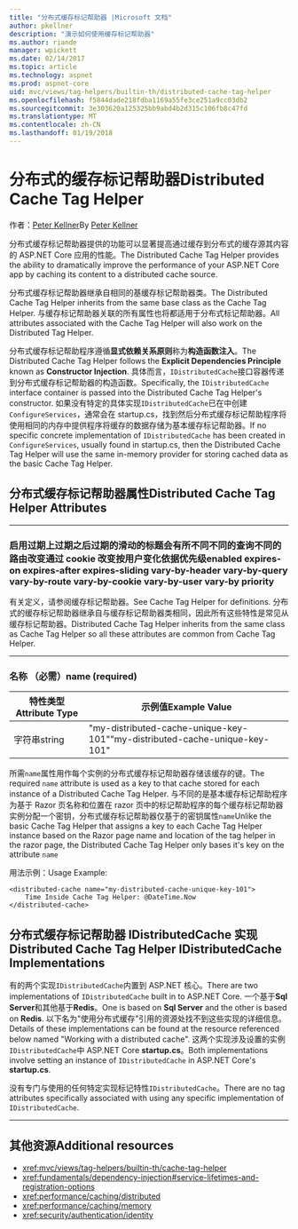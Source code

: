 ```yaml
---
title: "分布式缓存标记帮助器 |Microsoft 文档"
author: pkellner
description: "演示如何使用缓存标记帮助器"
ms.author: riande
manager: wpickett
ms.date: 02/14/2017
ms.topic: article
ms.technology: aspnet
ms.prod: aspnet-core
uid: mvc/views/tag-helpers/builtin-th/distributed-cache-tag-helper
ms.openlocfilehash: f5844dade218fdba1169a55fe3ce251a9cc03db2
ms.sourcegitcommit: 3e303620a125325bb9abd4b2d315c106fb8c47fd
ms.translationtype: MT
ms.contentlocale: zh-CN
ms.lasthandoff: 01/19/2018
---
```

# <a name="distributed-cache-tag-helper"></a><span data-ttu-id="ec137-103">分布式的缓存标记帮助器</span><span class="sxs-lookup"><span data-stu-id="ec137-103">Distributed Cache Tag Helper</span></span>

<span data-ttu-id="ec137-104">作者：[Peter Kellner](http://peterkellner.net)</span><span class="sxs-lookup"><span data-stu-id="ec137-104">By [Peter Kellner](http://peterkellner.net)</span></span> 


<span data-ttu-id="ec137-105">分布式缓存标记帮助器提供的功能可以显著提高通过缓存到分布式的缓存源其内容的 ASP.NET Core 应用的性能。</span><span class="sxs-lookup"><span data-stu-id="ec137-105">The Distributed Cache Tag Helper provides the ability to dramatically improve the performance of your ASP.NET Core app by caching its content to a distributed cache source.</span></span>

<span data-ttu-id="ec137-106">分布式缓存标记帮助器继承自相同的基缓存标记帮助器类。</span><span class="sxs-lookup"><span data-stu-id="ec137-106">The Distributed Cache Tag Helper inherits from the same base class as the Cache Tag Helper.</span></span>  <span data-ttu-id="ec137-107">与缓存标记帮助器关联的所有属性也将都适用于分布式标记帮助器。</span><span class="sxs-lookup"><span data-stu-id="ec137-107">All attributes associated with the Cache Tag Helper will also work on the Distributed Tag Helper.</span></span>


<span data-ttu-id="ec137-108">分布式缓存标记帮助程序遵循**显式依赖关系原则**称为**构造函数注入**。</span><span class="sxs-lookup"><span data-stu-id="ec137-108">The Distributed Cache Tag Helper follows the **Explicit Dependencies Principle** known as **Constructor Injection**.</span></span>  <span data-ttu-id="ec137-109">具体而言，`IDistributedCache`接口容器传递到分布式缓存标记帮助器的构造函数。</span><span class="sxs-lookup"><span data-stu-id="ec137-109">Specifically, the `IDistributedCache` interface container is passed into the Distributed Cache Tag Helper's constructor.</span></span>  <span data-ttu-id="ec137-110">如果没有特定的具体实现`IDistributedCache`已在中创建`ConfigureServices`，通常会在 startup.cs，找到然后分布式缓存标记帮助程序将使用相同的内存中提供程序将缓存的数据存储为基本缓存标记帮助器。</span><span class="sxs-lookup"><span data-stu-id="ec137-110">If no specific concrete implementation of `IDistributedCache` has been created in `ConfigureServices`, usually found in startup.cs, then the Distributed Cache Tag Helper will use the same in-memory provider for storing cached data as the basic Cache Tag Helper.</span></span>

## <a name="distributed-cache-tag-helper-attributes"></a><span data-ttu-id="ec137-111">分布式缓存标记帮助器属性</span><span class="sxs-lookup"><span data-stu-id="ec137-111">Distributed Cache Tag Helper Attributes</span></span>

- - -

### <a name="enabled-expires-on-expires-after-expires-sliding-vary-by-header-vary-by-query-vary-by-route-vary-by-cookie-vary-by-user-vary-by-priority"></a><span data-ttu-id="ec137-112">启用过期上过期之后过期的滑动的标题会有所不同不同的查询不同的路由改变通过 cookie 改变按用户变化依据优先级</span><span class="sxs-lookup"><span data-stu-id="ec137-112">enabled expires-on expires-after expires-sliding vary-by-header vary-by-query vary-by-route vary-by-cookie vary-by-user vary-by priority</span></span>

<span data-ttu-id="ec137-113">有关定义，请参阅缓存标记帮助器。</span><span class="sxs-lookup"><span data-stu-id="ec137-113">See Cache Tag Helper for definitions.</span></span> <span data-ttu-id="ec137-114">分布式的缓存标记帮助器继承自与缓存标记帮助器类相同，因此所有这些特性是常见从缓存标记帮助器。</span><span class="sxs-lookup"><span data-stu-id="ec137-114">Distributed Cache Tag Helper inherits from the same class as Cache Tag Helper so all these attributes are common from Cache Tag Helper.</span></span>

- - -

### <a name="name-required"></a><span data-ttu-id="ec137-115">名称 （必需）</span><span class="sxs-lookup"><span data-stu-id="ec137-115">name (required)</span></span>

| <span data-ttu-id="ec137-116">特性类型</span><span class="sxs-lookup"><span data-stu-id="ec137-116">Attribute Type</span></span>    | <span data-ttu-id="ec137-117">示例值</span><span class="sxs-lookup"><span data-stu-id="ec137-117">Example Value</span></span>     |
|----------------   |----------------   |
| <span data-ttu-id="ec137-118">字符串</span><span class="sxs-lookup"><span data-stu-id="ec137-118">string</span></span>    | <span data-ttu-id="ec137-119">"my-distributed-cache-unique-key-101"</span><span class="sxs-lookup"><span data-stu-id="ec137-119">"my-distributed-cache-unique-key-101"</span></span>     |

<span data-ttu-id="ec137-120">所需`name`属性用作每个实例的分布式缓存标记帮助器存储该缓存的键。</span><span class="sxs-lookup"><span data-stu-id="ec137-120">The required `name` attribute is used as a key to that cache stored for each instance of a Distributed Cache Tag Helper.</span></span>  <span data-ttu-id="ec137-121">与不同的是基本缓存标记帮助程序为基于 Razor 页名称和位置在 razor 页中的标记帮助程序的每个缓存标记帮助器实例分配一个密钥，分布式缓存标记帮助器仅基于的密钥属性`name`</span><span class="sxs-lookup"><span data-stu-id="ec137-121">Unlike the basic Cache Tag Helper that assigns a key to each Cache Tag Helper instance based on the Razor page name and location of the tag helper in the razor page, the Distributed Cache Tag Helper only bases it's key on the attribute `name`</span></span>

<span data-ttu-id="ec137-122">用法示例：</span><span class="sxs-lookup"><span data-stu-id="ec137-122">Usage Example:</span></span>

```cshtml
<distributed-cache name="my-distributed-cache-unique-key-101">
    Time Inside Cache Tag Helper: @DateTime.Now
</distributed-cache>
```

## <a name="distributed-cache-tag-helper-idistributedcache-implementations"></a><span data-ttu-id="ec137-123">分布式缓存标记帮助器 IDistributedCache 实现</span><span class="sxs-lookup"><span data-stu-id="ec137-123">Distributed Cache Tag Helper IDistributedCache Implementations</span></span>

<span data-ttu-id="ec137-124">有的两个实现`IDistributedCache`内置到 ASP.NET 核心。</span><span class="sxs-lookup"><span data-stu-id="ec137-124">There are two implementations of `IDistributedCache` built in to ASP.NET Core.</span></span>  <span data-ttu-id="ec137-125">一个基于**Sql Server**和其他基于**Redis**。</span><span class="sxs-lookup"><span data-stu-id="ec137-125">One is based on **Sql Server** and the other is based on **Redis**.</span></span> <span data-ttu-id="ec137-126">以下名为"使用分布式缓存"引用的资源处找不到这些实现的详细信息。</span><span class="sxs-lookup"><span data-stu-id="ec137-126">Details of these implementations can be found at the resource referenced below named "Working with a distributed cache".</span></span> <span data-ttu-id="ec137-127">这两个实现涉及设置的实例`IDistributedCache`中 ASP.NET Core **startup.cs**。</span><span class="sxs-lookup"><span data-stu-id="ec137-127">Both implementations involve setting an instance of `IDistributedCache` in ASP.NET Core's **startup.cs**.</span></span>

<span data-ttu-id="ec137-128">没有专门与使用的任何特定实现标记特性`IDistributedCache`。</span><span class="sxs-lookup"><span data-stu-id="ec137-128">There are no tag attributes specifically associated with using any specific implementation of `IDistributedCache`.</span></span>



- - -



## <a name="additional-resources"></a><span data-ttu-id="ec137-129">其他资源</span><span class="sxs-lookup"><span data-stu-id="ec137-129">Additional resources</span></span>

* <xref:mvc/views/tag-helpers/builtin-th/cache-tag-helper>
* <xref:fundamentals/dependency-injection#service-lifetimes-and-registration-options>
* <xref:performance/caching/distributed>
* <xref:performance/caching/memory>
* <xref:security/authentication/identity>
